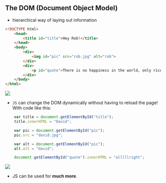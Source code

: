 ## The DOM (Document Object Model)

- hierarchical way of laying out information

```html
<!DOCTYPE html>
    <head>
        <title id="title">Hey Rob!</title>
    </head>
    <body>
        <div>
            <img id="pic" src="rob.jpg" alt="rob">
        </div>
        <div>
            <p id="quote">There is no happiness in the world, only rice...</p>
        </div>
    </body>
</html>
```

![](data/md/9/DOM.jpg)

- `JS` can change the DOM dynamically without having to reload the page! With code like this:

```js
    var title = document.getElementById("title");
    title.innerHTML = "David";

    var pic = document.getElementById("pic");
    pic.src = "david.jpg";

    var alt = document.getElementById("pic");
    alt.alt = "david";

    document.getElementById("quote").innerHTML = "alllllright";
```

![](data/md/9/DOM_2.jpg)

- JS can be used for **much more**.